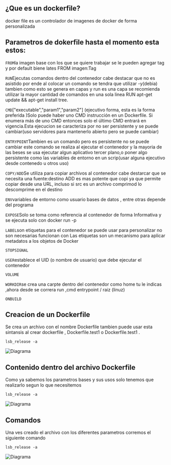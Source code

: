 ## ¿Que es un dockerfile?

docker file es un controlador de imagenes de docker de forma personalizada 

## Parametros de dokerfile hasta el momento esta estos:

`FROM`la imagen base con los que se quiere trabajar se le pueden agregar tag y por default biene lates FROM imagen:Tag

`RUN`Ejecutas comandos dentro del contenedor cabe destacar que no es asistido por ende al colocar un comando se tendra que utilizar -y(debia) tambien como esto se genera en capas y run es una capa se recomienda utilizar la mayor cantidad de comandos en una sola linea RUN apt-get update && apt-get install tree.

`CMD`["executable","param1","param2"] (ejecutivo forma, esta es la forma preferida )Solo puede haber uno CMD instrucción en un Dockerfile. Si enumera más de uno CMD entonces solo el último CMD entrará en vigencia.Esta ejecucion se caracteriza por no ser persistente y se puede cambiar(uso servidores para mantenerlo abierto pero se puede cambiar)

`ENTRYPOINT`Tambien es un comando pero es persistente no se puede cambiar este comando se realiza al ejecutar el contenedor y la mayoria de las beses se usa ejecutar algun aplicativo tercer plano,o poner algo persistente como las variables de entorno en un scrip(usar alguna ejecutivo desde contenedo u otros uso)

`COPY/ADD`Se utiliza para copiar archivos al contenedor cabe destarcar que se necesita una fuente:destino ADD es mas potente que copi ya que permite copiar desde una URL, incluso si src es un archivo comprimod lo descomprime en el destino

`ENV`variables de entorno como usuario bases de datos , entre otras depende del programa

`EXPOSE`Solo se toma como referencia al contenedor de forma Informativa y se ejecuta solo con docker run -p

`LABEL`son etiquetas para el contenedor se puede usar para personalizar no son necesarias funcionan con Las etiquetas son un mecanismo para aplicar metadatos a los objetos de Docker

`STOPSIGNAL`

`USER`establece el UID (o nombre de usuario) que debe ejecutar el contenedor

`VOLUME`

`WORKDIR`se crea una carpte dentro del contenedor como home tu le indicas ,ahora desde se correra run ,cmd entrypoint / raiz (linuz)

`ONBUILD`

## Creacion de un Dockerfile
Se crea un archivo con el nombre Dockerfile tambien puede usar esta sintansis al crear dockerfile , Dockerfile.test1 o Dockerfile.test1 .

```
lsb_release -a
```

![Diagrama]()

## Contenido dentro del archivo Dockerfile

Como ya sabemos los parametros bases y sus usos solo tenemos que realizarlo segun lo que necesitemos 

```
lsb_release -a
```

![Diagrama]()


## Comandos
Una ves creado el archivo con los diferentes parametros corremos el siguiente comando 

```
lsb_release -a
```
![Diagrama]()

















